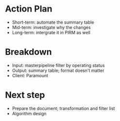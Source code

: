 # Action Plan
- Short-term: automate the summary table
- Mid-term: investigate why the changes
- Long-term: intergrate it in PIRM as well

# Breakdown
- Input: masterpipeline filter by operating status
- Output: summary table; format doesn't matter
- Client: Paramount

# Next step
- Prepare the document; transformation and filter list
- Algorithm design
